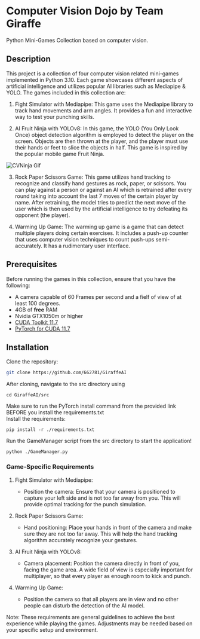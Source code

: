 # Computer Vision Dojo by Team Giraffe

Python Mini-Games Collection based on computer vision.

## Description

This project is a collection of four computer vision related mini-games implemented in Python 3.10. Each game showcases different aspects of artificial intelligence and utilizes popular AI libraries such as Mediapipe & YOLO. The games included in this collection are:

1. Fight Simulator with Mediapipe: This game uses the Mediapipe library to track hand movements and arm angles. It provides a fun and interactive way to test your punching skills.

2. AI Fruit Ninja with YOLOv8: In this game, the YOLO (You Only Look Once) object detection algorithm is employed to detect the player on the screen. Objects are then thrown at the player, and the player must use their hands or feet to slice the objects in half. This game is inspired by the popular mobile game Fruit Ninja.

![CVNinja Gif](https://i.imgur.com/WgdcTpN.gif)

3. Rock Paper Scissors Game: This game utilizes hand tracking to recognize and classify hand gestures as rock, paper, or scissors. You can play against a person or against an AI which is retrained after every round taking into account the last 7 moves of the certain player by name. After retraining, the model tries to predict the next move of the user which is then used by the artificial intelligence to try defeating its opponent (the player).

4. Warming Up Game: The warming up game is a game that can detect multiple players doing certain exercises. It includes a push-up counter that uses computer vision techniques to count push-ups semi-accurately. It has a rudimentary user interface.

## Prerequisites

Before running the games in this collection, ensure that you have the following:

- A camera capable of 60 Frames per second and a fielf of view of at least 100 degrees.
- 4GB of **free** RAM
- Nvidia GTX1050m or higher
- [CUDA Toolkit 11.7](https://developer.nvidia.com/cuda-11-7-0-download-archive)
- [PyTorch for CUDA 11.7](https://pytorch.org/get-started/locally/)

## Installation

Clone the repository:

```bash
git clone https://github.com/662781/GiraffeAI
```
After cloning, navigate to the src directory using
```
cd GiraffeAI/src
```
Make sure to run the PyTorch install command from the provided link BEFORE you install the requirements.txt     
Install the requirements:
```
pip install -r ./requirements.txt
```
Run the GameManager script from the src directory to start the application!
```
python ./GameManager.py
```

### Game-Specific Requirements

1. Fight Simulator with Mediapipe:
   - Position the camera: Ensure that your camera is positioned to capture your left side and is not too far away from you. This will provide optimal tracking for the punch simulation.

2. Rock Paper Scissors Game:
   - Hand positioning: Place your hands in front of the camera and make sure they are not too far away. This will help the hand tracking algorithm accurately recognize your gestures.

3. AI Fruit Ninja with YOLOv8:
   - Camera placement: Position the camera directly in front of you, facing the game area. A wide field of view is especially important for multiplayer, so that every player as enough room to kick and punch.  

4. Warming Up Game:
   - Position the camera so that all players are in view and no other people can disturb the detection of the AI model.

Note: These requirements are general guidelines to achieve the best experience while playing the games. Adjustments may be needed based on your specific setup and environment.



